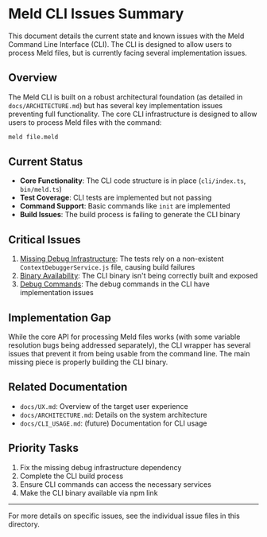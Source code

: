 # Meld CLI Issues Summary

This document details the current state and known issues with the Meld Command Line Interface (CLI). The CLI is designed to allow users to process Meld files, but is currently facing several implementation issues.

## Overview

The Meld CLI is built on a robust architectural foundation (as detailed in `docs/ARCHITECTURE.md`) but has several key implementation issues preventing full functionality. The core CLI infrastructure is designed to allow users to process Meld files with the command:

```bash
meld file.meld
```

## Current Status

- **Core Functionality**: The CLI code structure is in place (`cli/index.ts`, `bin/meld.ts`)
- **Test Coverage**: CLI tests are implemented but not passing
- **Command Support**: Basic commands like `init` are implemented
- **Build Issues**: The build process is failing to generate the CLI binary

## Critical Issues

1. [Missing Debug Infrastructure](./missing-debug-dependency.md): The tests rely on a non-existent `ContextDebuggerService.js` file, causing build failures
2. [Binary Availability](./cli-binary-availability.md): The CLI binary isn't being correctly built and exposed
3. [Debug Commands](./debug-commands-implementation.md): The debug commands in the CLI have implementation issues

## Implementation Gap

While the core API for processing Meld files works (with some variable resolution bugs being addressed separately), the CLI wrapper has several issues that prevent it from being usable from the command line. The main missing piece is properly building the CLI binary.

## Related Documentation

- `docs/UX.md`: Overview of the target user experience
- `docs/ARCHITECTURE.md`: Details on the system architecture
- `docs/CLI_USAGE.md`: (future) Documentation for CLI usage

## Priority Tasks

1. Fix the missing debug infrastructure dependency
2. Complete the CLI build process
3. Ensure CLI commands can access the necessary services
4. Make the CLI binary available via npm link

---

For more details on specific issues, see the individual issue files in this directory.